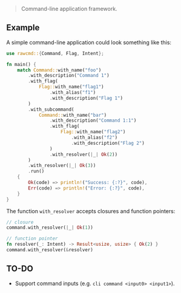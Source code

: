 > Command-line application framework.

## Example

A simple command-line application could look something like this:

```rs
use rawcmd::{Command, Flag, Intent};

fn main() {
    match Command::with_name("foo")
        .with_description("Command 1")
        .with_flag(
            Flag::with_name("flag1")
                .with_alias("f1")
                .with_description("Flag 1")
        )
        .with_subcommand(
            Command::with_name("bar")
                .with_description("Command 1:1")
                .with_flag(
                    Flag::with_name("flag2")
                        .with_alias("f2")
                        .with_description("Flag 2")
                )
                .with_resolver(|_| Ok(2))
        )
        .with_resolver(|_| Ok(3))
        .run()
    {
        Ok(code) => println!("Success: {:?}", code),
        Err(code) => println!("Error: {:?}", code),
    }
}
```

The function `with_resolver` accepts closures and function pointers:

```rs
// closure
command.with_resolver(|_| Ok(1))

// function pointer
fn resolver(_: Intent) -> Result<usize, usize> { Ok(2) }
command.with_resolver(&resolver)
```

## TO-DO

* Support command inputs (e.g. `cli command <input0> <input1>`).
